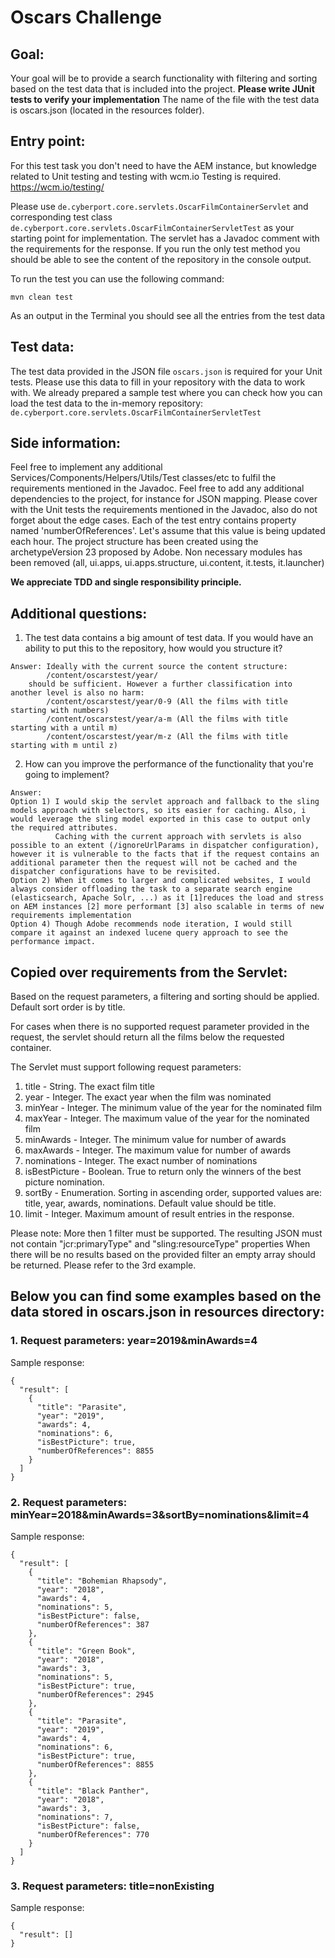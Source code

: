 # Oscars Challenge

## Goal:
Your goal will be to provide a search functionality with filtering and sorting based on the test data that is included into the project. 
**Please write JUnit tests to verify your implementation**
The name of the file with the test data is oscars.json (located in the resources folder).



## Entry point:
For this test task you don't need to have the AEM instance, but knowledge related to Unit testing and testing with wcm.io Testing is required. https://wcm.io/testing/

Please use `de.cyberport.core.servlets.OscarFilmContainerServlet` and corresponding test class `de.cyberport.core.servlets.OscarFilmContainerServletTest` as your starting point for implementation. The servlet has a Javadoc comment with the requirements for the response. If you run the only test method you should be able to see the content of the repository in the console output.

To run the test you can use the following command:

    mvn clean test

As an output in the Terminal you should see all the entries from the test data 

## Test data:
The test data provided in the JSON file `oscars.json` is required for your Unit tests. Please use this data to fill in your repository with the data to work with. 
We already prepared a sample test where you can check how you can load the test data to the in-memory repository: `de.cyberport.core.servlets.OscarFilmContainerServletTest`


## Side information:
Feel free to implement any additional Services/Components/Helpers/Utils/Test classes/etc to fulfil the requirements mentioned in the Javadoc. 
Feel free to add any additional dependencies to the project, for instance for JSON mapping.
Please cover with the Unit tests the requirements mentioned in the Javadoc, also do not forget about the edge cases.
Each of the test entry contains property named 'numberOfReferences'. Let's assume that this value is being updated each hour.
The project structure has been created using the archetypeVersion 23 proposed by Adobe. Non necessary modules has been removed (all, ui.apps, ui.apps.structure, ui.content, it.tests, it.launcher)

**We appreciate TDD and single responsibility principle.**


## Additional questions:
1. The test data contains a big amount of test data. If you would have an ability to put this to the repository, how would you structure it?
```
Answer: Ideally with the current source the content structure:
		/content/oscarstest/year/
	should be sufficient. However a further classification into another level is also no harm:
		/content/oscarstest/year/0-9 (All the films with title starting with numbers)
		/content/oscarstest/year/a-m (All the films with title starting with a until m)
		/content/oscarstest/year/m-z (All the films with title starting with m until z)
```
2. How can you improve the performance of the functionality that you're going to implement?
```
Answer: 	
Option 1) I would skip the servlet approach and fallback to the sling models approach with selectors, so its easier for caching. Also, i would leverage the sling model exported in this case to output only the required attributes.
          Caching with the current approach with servlets is also possible to an extent (/ignoreUrlParams in dispatcher configuration), however it is vulnerable to the facts that if the request contains an additional parameter then the request will not be cached and the dispatcher configurations have to be revisited.
Option 2) When it comes to larger and complicated websites, I would always consider offloading the task to a separate search engine (elasticsearch, Apache Solr, ...) as it [1]reduces the load and stress on AEM instances [2] more performant [3] also scalable in terms of new requirements implementation
Option 4) Though Adobe recommends node iteration, I would still compare it against an indexed lucene query approach to see the performance impact.
```
## Copied over requirements from the Servlet:

Based on the request parameters, a filtering and sorting should be applied. Default sort order is by title.

For cases when there is no supported request parameter provided in the request, the servlet should return all the films below the requested container.

The Servlet must support following request parameters:
1. title - String. The exact film title
2. year - Integer. The exact year when the film was nominated
3. minYear - Integer. The minimum value of the year for the nominated film
4. maxYear - Integer. The maximum value of the year for the nominated film
5. minAwards - Integer. The minimum value for number of awards
6. maxAwards - Integer. The maximum value for number of awards
7. nominations - Integer. The exact number of nominations
8. isBestPicture - Boolean. True to return only the winners of the best picture nomination.
9. sortBy - Enumeration. Sorting in ascending order, supported values are: title, year, awards, nominations. Default value should be title.
10. limit - Integer. Maximum amount of result entries in the response.

Please note:
More then 1 filter must be supported.
The resulting JSON must not contain "jcr:primaryType" and "sling:resourceType" properties
When there will be no results based on the provided filter an empty array should be returned. Please refer to the 3rd example.


## Below you can find some examples based on the data stored in oscars.json in resources directory:


### 1. Request parameters: year=2019&minAwards=4

Sample response:
```
{
  "result": [
    {
      "title": "Parasite",
      "year": "2019",
      "awards": 4,
      "nominations": 6,
      "isBestPicture": true,
      "numberOfReferences": 8855
    }
  ]
}
```


### 2. Request parameters: minYear=2018&minAwards=3&sortBy=nominations&limit=4

Sample response:
```
{
  "result": [
    {
      "title": "Bohemian Rhapsody",
      "year": "2018",
      "awards": 4,
      "nominations": 5,
      "isBestPicture": false,
      "numberOfReferences": 387
    },
    {
      "title": "Green Book",
      "year": "2018",
      "awards": 3,
      "nominations": 5,
      "isBestPicture": true,
      "numberOfReferences": 2945
    },
    {
      "title": "Parasite",
      "year": "2019",
      "awards": 4,
      "nominations": 6,
      "isBestPicture": true,
      "numberOfReferences": 8855
    },
    {
      "title": "Black Panther",
      "year": "2018",
      "awards": 3,
      "nominations": 7,
      "isBestPicture": false,
      "numberOfReferences": 770
    }
  ]
}
```


### 3. Request parameters: title=nonExisting

Sample response:
```
{
  "result": []
}
```